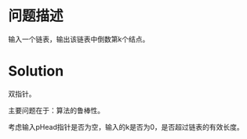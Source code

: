 # 问题描述

输入一个链表，输出该链表中倒数第k个结点。

# Solution

双指针。

主要问题在于：算法的鲁棒性。

考虑输入pHead指针是否为空，输入的k是否为0，是否超过链表的有效长度。


